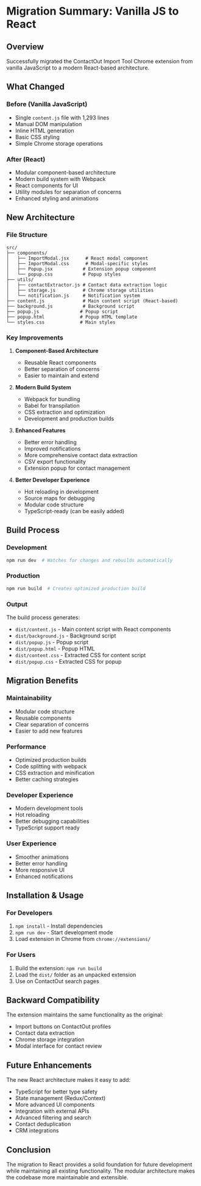 # Migration Summary: Vanilla JS to React

## Overview

Successfully migrated the ContactOut Import Tool Chrome extension from vanilla JavaScript to a modern React-based architecture.

## What Changed

### Before (Vanilla JavaScript)
- Single `content.js` file with 1,293 lines
- Manual DOM manipulation
- Inline HTML generation
- Basic CSS styling
- Simple Chrome storage operations

### After (React)
- Modular component-based architecture
- Modern build system with Webpack
- React components for UI
- Utility modules for separation of concerns
- Enhanced styling and animations

## New Architecture

### File Structure
```
src/
├── components/
│   ├── ImportModal.jsx      # React modal component
│   ├── ImportModal.css      # Modal-specific styles
│   ├── Popup.jsx           # Extension popup component
│   └── popup.css           # Popup styles
├── utils/
│   ├── contactExtractor.js # Contact data extraction logic
│   ├── storage.js          # Chrome storage utilities
│   └── notification.js     # Notification system
├── content.js              # Main content script (React-based)
├── background.js           # Background script
├── popup.js               # Popup script
├── popup.html             # Popup HTML template
└── styles.css             # Main styles
```

### Key Improvements

1. **Component-Based Architecture**
   - Reusable React components
   - Better separation of concerns
   - Easier to maintain and extend

2. **Modern Build System**
   - Webpack for bundling
   - Babel for transpilation
   - CSS extraction and optimization
   - Development and production builds

3. **Enhanced Features**
   - Better error handling
   - Improved notifications
   - More comprehensive contact data extraction
   - CSV export functionality
   - Extension popup for contact management

4. **Better Developer Experience**
   - Hot reloading in development
   - Source maps for debugging
   - Modular code structure
   - TypeScript-ready (can be easily added)

## Build Process

### Development
```bash
npm run dev  # Watches for changes and rebuilds automatically
```

### Production
```bash
npm run build  # Creates optimized production build
```

### Output
The build process generates:
- `dist/content.js` - Main content script with React components
- `dist/background.js` - Background script
- `dist/popup.js` - Popup script
- `dist/popup.html` - Popup HTML
- `dist/content.css` - Extracted CSS for content script
- `dist/popup.css` - Extracted CSS for popup

## Migration Benefits

### Maintainability
- Modular code structure
- Reusable components
- Clear separation of concerns
- Easier to add new features

### Performance
- Optimized production builds
- Code splitting with webpack
- CSS extraction and minification
- Better caching strategies

### Developer Experience
- Modern development tools
- Hot reloading
- Better debugging capabilities
- TypeScript support ready

### User Experience
- Smoother animations
- Better error handling
- More responsive UI
- Enhanced notifications

## Installation & Usage

### For Developers
1. `npm install` - Install dependencies
2. `npm run dev` - Start development mode
3. Load extension in Chrome from `chrome://extensions/`

### For Users
1. Build the extension: `npm run build`
2. Load the `dist/` folder as an unpacked extension
3. Use on ContactOut search pages

## Backward Compatibility

The extension maintains the same functionality as the original:
- Import buttons on ContactOut profiles
- Contact data extraction
- Chrome storage integration
- Modal interface for contact review

## Future Enhancements

The new React architecture makes it easy to add:
- TypeScript for better type safety
- State management (Redux/Context)
- More advanced UI components
- Integration with external APIs
- Advanced filtering and search
- Contact deduplication
- CRM integrations

## Conclusion

The migration to React provides a solid foundation for future development while maintaining all existing functionality. The modular architecture makes the codebase more maintainable and extensible. 